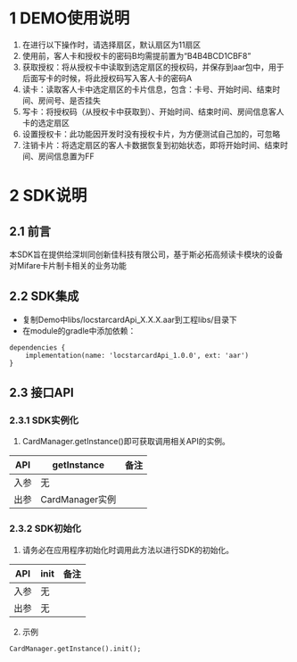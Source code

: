 # 1 DEMO使用说明
1. 在进行以下操作时，请选择扇区，默认扇区为11扇区
2. 使用前，客人卡和授权卡的密码B均需提前置为“B4B4BCD1CBF8”
3. 获取授权：将从授权卡中读取到选定扇区的授权码，并保存到aar包中，用于后面写卡的时候，将此授权码写入客人卡的密码A
4. 读卡：读取客人卡中选定扇区的卡片信息，包含：卡号、开始时间、结束时间、房间号、是否挂失
5. 写卡：将授权码（从授权卡中获取到）、开始时间、结束时间、房间信息客人卡的选定扇区
6. 设置授权卡：此功能因开发时没有授权卡片，为方便测试自己加的，可忽略
7. 注销卡片：将选定扇区的客人卡数据恢复到初始状态，即将开始时间、结束时间、房间信息置为FF
# 2 SDK说明
## 2.1 前言
本SDK旨在提供给深圳同创新佳科技有限公司，基于斯必拓高频读卡模块的设备对Mifare卡片制卡相关的业务功能
## 2.2 SDK集成
* 复制Demo中libs/locstarcardApi_X.X.X.aar到工程libs/目录下
* 在module的gradle中添加依赖：
```
dependencies {
    implementation(name: 'locstarcardApi_1.0.0', ext: 'aar')
}
```
## 2.3 接口API
### 2.3.1 SDK实例化
1. CardManager.getInstance()即可获取调用相关API的实例。

| API       | getInstance        | 备注     |
| --------  | -------- | -------- |
| 入参      | 无                 |          |
| 出参      | CardManager实例    |          |

### 2.3.2 SDK初始化
1. 请务必在应用程序初始化时调用此方法以进行SDK的初始化。

| API       | init               | 备注     |
| -------- | -------- | -------- |
| 入参      | 无                 |          |
| 出参      | 无                 |          |


2. 示例
```
CardManager.getInstance().init();
```
